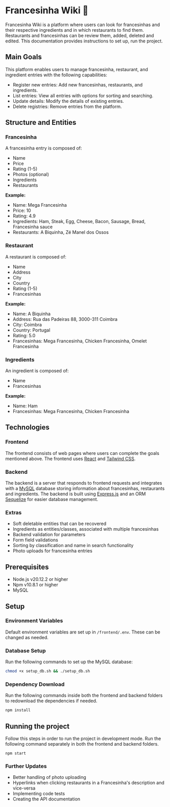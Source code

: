 # Francesinha Wiki 🥪

Francesinha Wiki is a platform where users can look for francesinhas and their respective ingredients and in which restaurants to find them. Restaurants and francesinhas can be review them, added, deleted and edited. This documentation provides instructions to set up, run the project.

## Main Goals

This platform enables users to manage francesinha, restaurant, and ingredient entries with the following capabilities:
- Register new entries: Add new francesinhas, restaurants, and ingredients.
- List entries: View all entries with options for sorting and searching.
- Update details: Modify the details of existing entries.
- Delete registries: Remove entries from the platform.

## Structure and Entities

### Francesinha

A francesinha entry is composed of:
- Name
- Price
- Rating (1-5)
- Photos (optional)
- Ingredients
- Restaurants

**Example:**
- Name: Mega Francesinha
- Price: 10
- Rating: 4.9
- Ingredients: Ham, Steak, Egg, Cheese, Bacon, Sausage, Bread, Francesinha sauce
- Restaurants: A Biquinha, Zé Manel dos Ossos

### Restaurant

A restaurant is composed of:
- Name
- Address
- City
- Country
- Rating (1-5)
- Francesinhas

**Example:**
- Name: A Biquinha
- Address: Rua das Padeiras 88, 3000-311 Coimbra
- City: Coimbra
- Country: Portugal
- Rating: 5.0
- Francesinhas: Mega Francesinha, Chicken Francesinha, Omelet Francesinha

### Ingredients

An ingredient is composed of:
- Name
- Francesinhas

**Example:**
- Name: Ham
- Francesinhas: Mega Francesinha, Chicken Francesinha

## Technologies

### Frontend

The frontend consists of web pages where users can complete the goals mentioned above. The frontend uses [React](https://reactjs.org/) and [Tailwind CSS](https://tailwindcss.com/).

### Backend

The backend is a server that responds to frontend requests and integrates with a [MySQL](https://www.mysql.com/) database storing information about francesinhas, restaurants and ingredients. The backend is built using [Express.js](https://expressjs.com/) and an ORM [Sequelize](https://sequelize.org/) for easier database management.

### Extras

- Soft deletable entities that can be recovered
- Ingredients as entities/classes, associated with multiple francesinhas
- Backend validation for parameters
- Form field validations
- Sorting by classification and name in search functionality
- Photo uploads for francesinha entries

## Prerequisites

- Node.js v20.12.2 or higher
- Npm v10.8.1 or higher
- MySQL

## Setup

### Environment Variables

Default environment variables are set up in `/frontend/.env`. These can be changed as needed.

### Database Setup

Run the following commands to set up the MySQL database:

```sh
chmod +x setup_db.sh && ./setup_db.sh
```

### Dependency Download 

Run the following commands inside both the frontend and backend folders to redownload the dependencies if needed.

```sh
npm install
```

## Running the project

Follow this steps in order to run the project in development mode. Run the following command separately in both the frontend and backend folders. 

```
npm start
```

### Further Updates

- Better handling of photo uploading
- Hyperlinks when clicking restaurants in a Francesinha's description and vice-versa
- Implementing code tests
- Creating the API documentation
